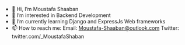 - 👋 Hi, I’m Moustafa Shaaban
- 👀 I’m interested in Backend Development
- 🌱 I’m currently learning Django and ExpressJs Web frameworks 
- 📫 How to reach me:
  Email: Moustafa-Shaaban@outlook.com
  Twitter: twitter.com/_MoustafaShaban
  

